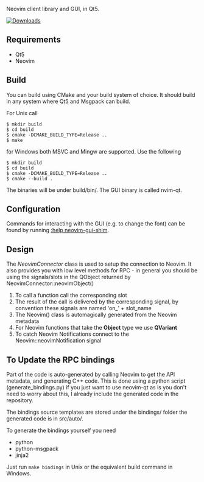 
Neovim client library and GUI, in Qt5.

[![Downloads](https://img.shields.io/github/downloads/equalsraf/neovim-qt/total.svg?maxAge=2592000)](https://github.com/equalsraf/neovim-qt/releases)

## Requirements

* Qt5
* Neovim

## Build

You can build using CMake and your build system of choice. It should build in any
system where Qt5 and Msgpack can build.

For Unix call

    $ mkdir build
    $ cd build
    $ cmake -DCMAKE_BUILD_TYPE=Release ..
    $ make

for Windows both MSVC and Mingw are supported. Use the following

    $ mkdir build
    $ cd build
    $ cmake -DCMAKE_BUILD_TYPE=Release ..
    $ cmake --build .

The binaries will be under build/bin/. The GUI binary is called nvim-qt.

## Configuration
Commands for interacting with the GUI (e.g. to change the font) can be found by
running [:help neovim-gui-shim](./src/gui/runtime/doc/neovim_gui_shim.txt).

## Design

The *NeovimConnector* class is used to setup the connection to Neovim. It also
provides you with low level methods for RPC - in general you should be using
the signals/slots in the QObject returned by NeovimConnector::neovimObject()

1. To call a function call the corresponding slot
2. The result of the call is delivered by the corresponding signal,
   by convention these signals are named 'on\_' + slot\_name
3. The Neovim() class is automagically generated from the Neovim
   metadata
5. For Neovim functions that take the **Object** type we use **QVariant**
6. To catch Neovim Notifications connect to the Neovim::neovimNotification
   signal

## To Update the RPC bindings

Part of the code is auto-generated by calling Neovim to get the API metadata,
and generating C++ code. This is done using a python script
(generate\_bindings.py) if you just want to use neovim-qt as is you don't need
to worry about this, I already include the generated code in the repository.

The bindings source templates are stored under the bindings/ folder the 
generated code is in src/auto/.

To generate the bindings yourself you need

- python
- python-msgpack
- jinja2

Just run `make bindings` in Unix or the equivalent build command in Windows.

